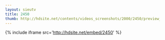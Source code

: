 ```yaml
---
layout: sieutv
title: 2450
thumb: http://hdsite.net/contents/videos_screenshots/2000/2450/preview_360p.mp4.jpg
---
```

{% include iframe src='http://hdsite.net/embed/2450' %}
 
